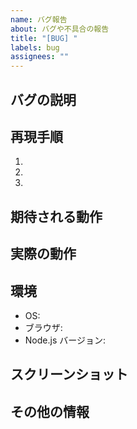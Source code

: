 ```yaml
---
name: バグ報告
about: バグや不具合の報告
title: "[BUG] "
labels: bug
assignees: ""
---
```


## バグの説明

<!-- バグの内容を詳しく記述 -->

## 再現手順

1.
2.
3.

## 期待される動作

<!-- 本来どのような動作をするべきか -->

## 実際の動作

<!-- 実際にどのような動作をするか -->

## 環境

- OS:
- ブラウザ:
- Node.js バージョン:

## スクリーンショット

<!-- 可能であればスクリーンショットを添付 -->

## その他の情報

<!-- その他の関連情報 -->
